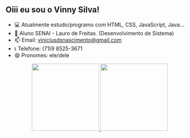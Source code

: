 ## Oiii eu sou o Vinny Silva!
- 💻 Atualmente estudo/programo com HTML, CSS, JavaScript, Java...
- 🎒 Aluno SENAI - Lauro de Freitas. (Desenvolvimento de Sistema)
- 📫 Email: viniciusdsnascimento@gmail.com
- 📞 Telefone: (71)9 8525-3671
- 😄 Pronomes: ele/dele

<div align="center">
  <a href="https://github.com/VinnyGomesz">
  <img height="180em" src="https://github-readme-stats.vercel.app/api?username=VinnyGomesz&show_icons=true&theme=dracula&include_all_commits=true&count_private=true"/>  
  <img height="180em" src="https://github-readme-stats.vercel.app/api/top-langs/?username=VinnyGomesz&layout=compact&langs_count=7&theme=dracula"/>
</div>

  
